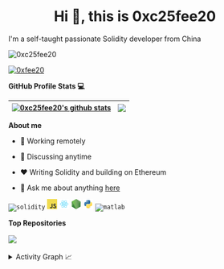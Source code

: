 <h1 align="center">Hi 👋, this is 0xc25fee20</h1>

I'm a self-taught passionate Solidity developer from China

<p align="left"> <img src="https://komarev.com/ghpvc/?username=0xc25fee20&label=Profile%20views&color=0080ff&&style=flat" alt="0xc25fee20" /> </p>

<p align="left"> <a href="https://twitter.com/0xfee20" target="_Blank"><img src="https://img.shields.io/twitter/follow/0xfee20?label=Follow&style=social" alt="0xfee20" /></a> </p>


**GitHub Profile Stats 💻**

| <a href="https://github.com/0xc25fee20"><img align="center" src="https://github-readme-stats.vercel.app/api?username=0xc25fee20&show_icons=true&include_all_commits=true&theme=buefy&hide_border=true" alt="0xc25fee20's github stats" /></a> | <a href="https://github.com/0xc25fee20"><img align="center" src="https://github-readme-stats.vercel.app/api/top-langs/?username=0xc25fee20&layout=compact&theme=buefy&hide_border=true" /></a> |
| ------------- | ------------- |


**About me**

- 💼 Working remotely

- 👬 Discussing anytime

- ❤️ Writing Solidity and building on Ethereum

- 💬 Ask me about anything [here](https://github.com/0xc25fee20/0xc25fee20/issues)

<code><img height="20" alt="solidity" 
src="https://docs.soliditylang.org/en/v0.8.15/_static/logo.svg"></code>
<code><img height="20" alt="javascript" src="https://raw.githubusercontent.com/github/explore/80688e429a7d4ef2fca1e82350fe8e3517d3494d/topics/javascript/javascript.png"></code>
<code><img height="20" alt="react" 
src="https://raw.githubusercontent.com/github/explore/80688e429a7d4ef2fca1e82350fe8e3517d3494d/topics/react/react.png"></code>
<code><img height="20" alt="nodejs" 
src="https://raw.githubusercontent.com/github/explore/80688e429a7d4ef2fca1e82350fe8e3517d3494d/topics/nodejs/nodejs.png"></code>
<code><img height="20" alt="python" 
src="https://raw.githubusercontent.com/devicons/devicon/master/icons/python/python-original.svg"></code>
<code><img height="20" alt="matlab" 
src="https://upload.wikimedia.org/wikipedia/commons/2/21/Matlab_Logo.png"></code>


**Top Repositories**

<a href="https://github.com/0xc25fee20/0xc25fee20">
  <img align="center" src="https://github-readme-stats.vercel.app/api/pin/?username=0xc25fee20&repo=0xc25fee20&theme=buefy" />
</a>

<br />
<br />

<details>
  <summary>Activity Graph 📈</summary>
<a href="https://github.com/0xc25fee20/github-readme-activity-graph"><img alt="0xc25fee20's Activity Graph" src="https://activity-graph.herokuapp.com/graph/?username=0xc25fee20&bg_color=fff&color=000&line=cc66ff&point=000&hide_border=true" /></a>
</details>
